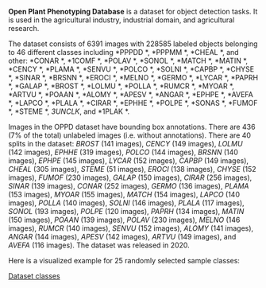**Open Plant Phenotyping Database** is a dataset for object detection tasks. It is used in the agricultural industry, industrial domain, and agricultural research. 

The dataset consists of 6391 images with 228585 labeled objects belonging to 46 different classes including *PPPDD *, *PPPMM *, *CHEAL *, and other: *CONAR *, *1COMF *, *POLAV *, *SONOL *, *MATCH *, *MATIN *, *CENCY *, *PLAMA *, *SENVU *, *POLCO *, *SOLNI *, *CAPBP *, *CHYSE *, *SINAR *, *BRSNN *, *EROCI *, *MELNO *, *GERMO *, *LYCAR *, *PAPRH *, *GALAP *, *BROST *, *LOLMU *, *POLLA *, *RUMCR *, *MYOAR *, *ARTVU *, *POAAN *, *ALOMY *, *APESV *, *ANGAR *, *EPHPE *, *AVEFA *, *LAPCO *, *PLALA *, *CIRAR *, *EPHHE *, *POLPE *, *SONAS *, *FUMOF *, *STEME *, *3UNCLK*, and *1PLAK *.

Images in the OPPD dataset have bounding box annotations. There are 436 (7% of the total) unlabeled images (i.e. without annotations). There are 40 splits in the dataset: *BROST* (141 images), *CENCY* (149 images), *LOLMU* (142 images), *EPHHE* (319 images), *POLCO* (144 images), *BRSNN* (140 images), *EPHPE* (145 images), *LYCAR* (152 images), *CAPBP* (149 images), *CHEAL* (305 images), *STEME* (51 images), *EROCI* (138 images), *CHYSE* (152 images), *FUMOF* (230 images), *GALAP* (150 images), *CIRAR* (256 images), *SINAR* (139 images), *CONAR* (252 images), *GERMO* (136 images), *PLAMA* (153 images), *MYOAR* (155 images), *MATCH* (154 images), *LAPCO* (140 images), *POLLA* (140 images), *SOLNI* (146 images), *PLALA* (117 images), *SONOL* (193 images), *POLPE* (120 images), *PAPRH* (134 images), *MATIN* (150 images), *POAAN* (139 images), *POLAV* (230 images), *MELNO* (146 images), *RUMCR* (140 images), *SENVU* (152 images), *ALOMY* (141 images), *ANGAR* (144 images), *APESV* (142 images), *ARTVU* (149 images), and *AVEFA* (116 images). The dataset was released in 2020.

Here is a visualized example for 25 randomly selected sample classes:

[Dataset classes](https://github.com/dataset-ninja/open-plant-phenotyping-database/raw/main/visualizations/classes_preview.webm)

